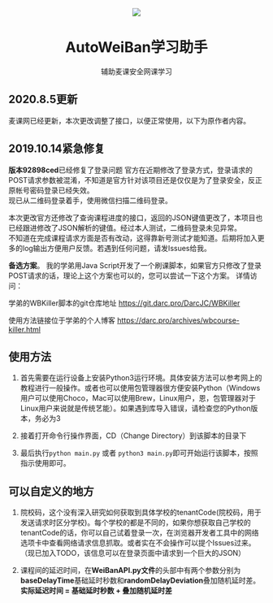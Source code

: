 <p align="center">
    <img src="https://i.loli.net/2019/07/22/5d3559f48053594320.png">
</p>

<h1 align="center">AutoWeiBan学习助手</h1>

<div align="center">

辅助麦课安全网课学习


</div>

## 2020.8.5更新
麦课网已经更新，本次更改调整了接口，以便正常使用，以下为原作者内容。

## 2019.10.14紧急修复
**版本92898ced**已经修复了登录问题
官方在近期修改了登录方式，登录请求的POST请求参数被混淆，不知道是官方针对该项目还是仅仅是为了登录安全，反正原帐号密码登录已经失效。  
现已从二维码登录着手，使用微信扫描二维码登录。 

本次更改官方还修改了查询课程进度的接口，返回的JSON键值更改了，本项目也已经跟进修改了JSON解析的键值。经过本人测试，二维码登录未见异常。  
不知道在完成课程请求方面是否有改动，这得靠新号测试才能知道。后期将加入更多的log输出方便用户反馈。若遇到任何问题，请发Issues给我。

**备选方案**。
我的学弟用Java Script开发了一个刷课脚本，如果官方只修改了登录POST请求的话，理论上这个方案也可以的，您可以尝试一下这个方案。
详情访问：

学弟的WBKiller脚本的git仓库地址
<https://git.darc.pro/DarcJC/WBKiller>

使用方法链接位于学弟的个人博客
<https://darc.pro/archives/wbcourse-killer.html>

## 使用方法

1. 首先需要在运行设备上安装Python3运行环境。具体安装方法可以参考网上的教程进行一般操作。或者也可以使用包管理器很方便安装Python（Windows用户可以使用Choco，Mac可以使用Brew，Linux用户，恩，包管理器对于Linux用户来说就是传统艺能）。如果遇到库导入错误，请检查您的Python版本，务必为3

2. 接着打开命令行操作界面，CD（Change Directory）到该脚本的目录下

3. 最后执行`python main.py` 或者 `python3 main.py`即可开始运行该脚本，按照指示使用即可。

## 可以自定义的地方

1. 院校码，这个没有深入研究如何获取到具体学校的tenantCode(院校码，用于发送请求时区分学校)。每个学校的都是不同的，如果你想获取自己学校的tenantCode的话，你可以自己试着登录一次，在浏览器开发者工具中的网络选项卡中查看网络请求信息抓取。或者实在不会操作可以提个Issues过来。（现已加入TODO，该信息可以在登录页面中请求到一个巨大的JSON）

2. 课程间的延迟时间，在**WeiBanAPI.py文件**的头部中有两个参数分别为**baseDelayTime**基础延时秒数和**randomDelayDeviation**叠加随机延时差。**实际延迟时间 = 基础延时秒数 + 叠加随机延时差**
